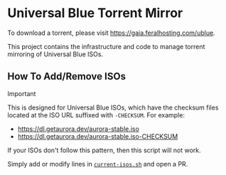 # Universal Blue Torrent Mirror

To download a torrent, please visit https://gaia.feralhosting.com/ublue.

This project contains the infrastructure and code to manage torrent mirroring of Universal Blue ISOs. 

## How To Add/Remove ISOs
> [!IMPORTANT] 
> This is designed for Universal Blue ISOs, which have the checksum files located at the ISO URL suffixed with `-CHECKSUM`. For example:
> - https://dl.getaurora.dev/aurora-stable.iso
> - https://dl.getaurora.dev/aurora-stable.iso-CHECKSUM
> 
> If your ISOs don't follow this pattern, then this script will not work.

Simply add or modify lines in [`current-isos.sh`](https://github.com/ledif/ublue-torrent-mirror/blob/main/current-isos.sh) and open a PR.
